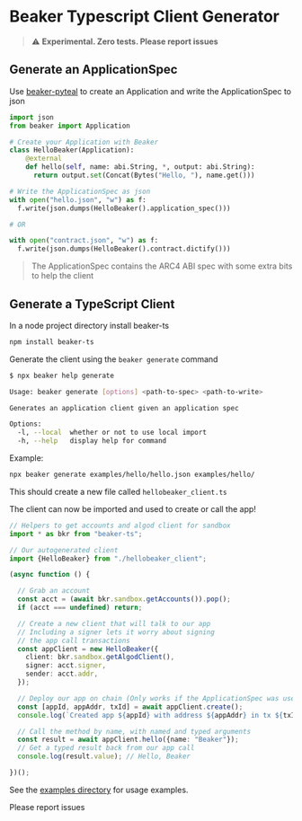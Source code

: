 # Beaker Typescript Client Generator

> :warning: **Experimental. Zero tests. Please report issues**

## Generate an ApplicationSpec

Use [beaker-pyteal](https://github.com/algorand-devrel/beaker) to create an Application and write the ApplicationSpec to json

```py
import json
from beaker import Application

# Create your Application with Beaker
class HelloBeaker(Application):
    @external
    def hello(self, name: abi.String, *, output: abi.String):
      return output.set(Concat(Bytes("Hello, "), name.get()))

# Write the ApplicationSpec as json
with open("hello.json", "w") as f:
  f.write(json.dumps(HelloBeaker().application_spec()))

# OR

with open("contract.json", "w") as f:
  f.write(json.dumps(HelloBeaker().contract.dictify()))
```

> The ApplicationSpec contains the ARC4 ABI spec with some extra bits to help the client

## Generate a TypeScript Client

In a node project directory install beaker-ts
```sh
npm install beaker-ts
```

Generate the client using the `beaker generate` command

```sh
$ npx beaker help generate

Usage: beaker generate [options] <path-to-spec> <path-to-write>

Generates an application client given an application spec

Options:
  -l, --local  whether or not to use local import
  -h, --help   display help for command
```

Example:
```sh
npx beaker generate examples/hello/hello.json examples/hello/
```

This should create a new file called `hellobeaker_client.ts`

The client can now be imported and used to create or call the app!

```ts
// Helpers to get accounts and algod client for sandbox
import * as bkr from "beaker-ts";

// Our autogenerated client
import {HelloBeaker} from "./hellobeaker_client";

(async function () {

  // Grab an account
  const acct = (await bkr.sandbox.getAccounts()).pop();
  if (acct === undefined) return;

  // Create a new client that will talk to our app
  // Including a signer lets it worry about signing
  // the app call transactions 
  const appClient = new HelloBeaker({
    client: bkr.sandbox.getAlgodClient(),
    signer: acct.signer,
    sender: acct.addr,
  });

  // Deploy our app on chain (Only works if the ApplicationSpec was used to generate the client)
  const [appId, appAddr, txId] = await appClient.create();
  console.log(`Created app ${appId} with address ${appAddr} in tx ${txId}`);

  // Call the method by name, with named and typed arguments
  const result = await appClient.hello({name: "Beaker"});
  // Get a typed result back from our app call
  console.log(result.value); // Hello, Beaker

})();
```

See the [examples directory](https://github.com/algorand-devrel/beaker-ts/tree/master/examples) for usage examples.

Please report issues
